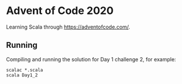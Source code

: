# Advent of Code 2020
Learning Scala through https://adventofcode.com/.

## Running
Compiling and running the solution for Day 1 challenge 2, for example:
```
scalac *.scala
scala Day1_2
```